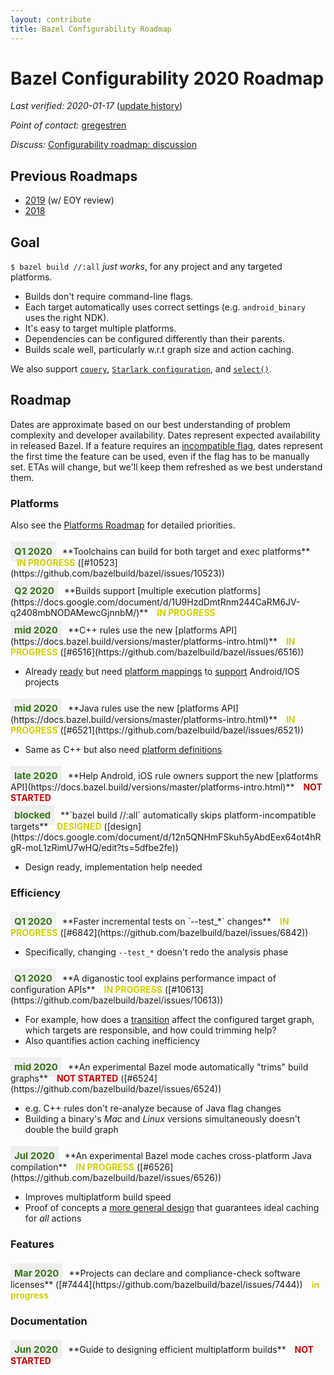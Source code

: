 ```yaml
---
layout: contribute
title: Bazel Configurability Roadmap
---
```

<style>
  .padbottom { padding-bottom: 10px; }
  .etabox {
    background: #EFEFEF;
    color: #38761D;
    font-size: 15px;
    font-weight: bold;
    display: inline;
    padding: 6px;
    margin-right: 10px;
  }
  .donestatus {
    color: #00D000;
    font-weight: bold;
    padding-left: 10px;
  }
  .inprogressstatus {
    color: #D0D000;
    font-weight: bold;
    padding-left: 10px;
  }
  .notstartedstatus {
    color: #D00000;
    font-weight: bold;
    padding-left: 10px;
  }
</style>

# Bazel Configurability 2020 Roadmap

*Last verified: 2020-01-17* ([update history](https://github.com/bazelbuild/bazel-website/commits/master/roadmaps/configuration.md))

*Point of contact:* [gregestren](https://github.com/gregestren)

*Discuss:*  [Configurability roadmap: discussion](https://github.com/bazelbuild/bazel/issues/6431)

## Previous Roadmaps

* [2019](2019/configuration.html) (w/ EOY review)
* [2018](2018/configuration.html)

## Goal

`$ bazel build //:all` *just works*, for any project and any targeted platforms.

* Builds don't require command-line flags.
* Each target automatically uses correct settings (e.g. `android_binary` uses the right NDK).
* It's easy to target multiple platforms.
* Dependencies can be configured differently than their parents.
* Builds scale well, particularly w.r.t graph size and action caching.

We also support
[`cquery`](https://docs.bazel.build/versions/master/cquery.html), [`Starlark
configuration`](https://docs.bazel.build/versions/master/skylark/config.html),
and
[`select()`](https://docs.bazel.build/versions/master/configurable-attributes.html).

## Roadmap

Dates are approximate based on our best understanding of problem complexity
and developer availability. Dates represent expected availability in released
Bazel. If a feature requires an [incompatible
flag](https://docs.bazel.build/versions/master/backward-compatibility.html#incompatible-changes-and-migration-recipes),
dates represent the first time the feature can be used, even if the flag has to
be manually set. ETAs will change, but we'll keep them refreshed as we best
understand them.

### Platforms
Also see the [Platforms Roadmap](platforms.html) for detailed priorities.

<div class="padbottom"></div>
<span class="etabox">Q1 2020</span>**Toolchains can build for both target and
exec platforms**
<span class="inprogressstatus">IN PROGRESS</span> ([#10523](https://github.com/bazelbuild/bazel/issues/10523))

<div class="padbottom"></div>
<span class="etabox">Q2 2020</span>**Builds support [multiple execution
platforms](https://docs.google.com/document/d/1U9HzdDmtRnm244CaRM6JV-q2408mbNODAMewcGjnnbM/)**
<span class="inprogressstatus">IN PROGRESS</span>

<div class="padbottom"></div>
<span class="etabox">mid 2020</span>**C++ rules use the new [platforms
API](https://docs.bazel.build/versions/master/platforms-intro.html)** 
<span class="inprogressstatus">IN PROGRESS</span> ([#6516](https://github.com/bazelbuild/bazel/issues/6516))

* Already [ready](https://github.com/bazelbuild/bazel/issues/7260) but need
  [platform
  mappings](https://docs.bazel.build/versions/master/platforms-intro.html#how-to-use-platforms-today)
  to [support](507230303) Android/IOS projects

<div class="padbottom"></div>
<span class="etabox">mid 2020</span>**Java rules use the new [platforms
API](https://docs.bazel.build/versions/master/platforms-intro.html)**
<span class="inprogressstatus">IN PROGRESS</span> ([#6521](https://github.com/bazelbuild/bazel/issues/6521))

* Same as C++ but also need [platform definitions](https://github.com/bazelbuild/rules_java/pull/8)

<div class="padbottom"></div>
<span class="etabox">late 2020</span>**Help Android, iOS rule owners support the
new [platforms
API](https://docs.bazel.build/versions/master/platforms-intro.html)**
<span class="notstartedstatus">NOT STARTED</span>

<div class="padbottom"></div>
<span class="etabox">blocked</span>**`bazel build //:all` automatically skips
platform-incompatible targets**
<span class="inprogressstatus">DESIGNED</span>
([design](https://docs.google.com/document/d/12n5QNHmFSkuh5yAbdEex64ot4hRgR-moL1zRimU7wHQ/edit?ts=5dfbe2fe))

* Design ready, implementation help needed


### Efficiency

<div class="padbottom"></div>
<span class="etabox">Q1 2020</span>**Faster incremental tests on `--test_*`
changes**
<span class="inprogressstatus">IN PROGRESS</span> ([#6842](https://github.com/bazelbuild/bazel/issues/6842))

* Specifically, changing `--test_*` doesn't redo the analysis phase

<div class="padbottom"></div>
<span class="etabox">Q1 2020</span>**A diganostic tool explains performance
impact of configuration APIs**
<span class="inprogressstatus">IN PROGRESS</span> ([#10613](https://github.com/bazelbuild/bazel/issues/10613))

* For example, how does a
  [transition](https://docs.bazel.build/versions/master/skylark/config.html#user-defined-transitions)
  affect the configured target graph, which targets are responsible,
  and how could trimming help?
* Also quantifies action caching inefficiency

<div class="padbottom"></div>
<span class="etabox">mid 2020</span>**An experimental Bazel mode automatically
"trims" build graphs**
<span class="notstartedstatus">NOT STARTED</span> ([#6524](https://github.com/bazelbuild/bazel/issues/6524))

* e.g. C++ rules don't re-analyze because of Java flag changes
* Building a binary's *Mac* and *Linux* versions simultaneously doesn't double the build graph

<div class="padbottom"></div>
<span class="etabox">Jul 2020</span>**An experimental Bazel mode caches
cross-platform Java compilation**
<span class="inprogressstatus">IN PROGRESS</span> ([#6526](https://github.com/bazelbuild/bazel/issues/6526))

* Improves multiplatform build speed
* Proof of concepts a [more general
  design](https://docs.google.com/document/d/17snvmic26-QdGuwVw55Gl0oOufw9sCVuOAvHqGZJFr4/edit)
  that guarantees ideal caching for *all* actions


### Features

<div class="padbottom"></div>
<span class="etabox">Mar 2020</span>**Projects can declare and compliance-check software
licenses** ([#7444](https://github.com/bazelbuild/bazel/issues/7444))
<span class="inprogressstatus">in progress</span>

  
### Documentation

<div class="padbottom"></div>
<span class="etabox">Jun 2020</span>**Guide to designing efficient multiplatform builds**
<span class="notstartedstatus">NOT STARTED</span>


